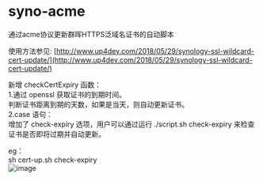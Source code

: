 # syno-acme
通过acme协议更新群晖HTTPS泛域名证书的自动脚本

使用方法参见: [http://www.up4dev.com/2018/05/29/synology-ssl-wildcard-cert-update/](http://www.up4dev.com/2018/05/29/synology-ssl-wildcard-cert-update/)


新增 checkCertExpiry 函数：</br>
1.通过 openssl 获取证书的到期时间。</br>
判断证书距离到期的天数，如果是当天，则自动更新证书。</br>
2.case 语句：</br>
增加了 check-expiry 选项，用户可以通过运行 ./script.sh check-expiry 来检查证书是否即将过期并自动更新。</br>

eg：</br>
sh cert-up.sh check-expiry</br>
![image](https://github.com/user-attachments/assets/76aaa056-93e4-4ea4-b7a9-74e53e096e8a)
